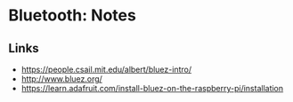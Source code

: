 # Bluetooth: Notes

## Links

* https://people.csail.mit.edu/albert/bluez-intro/
* http://www.bluez.org/
* https://learn.adafruit.com/install-bluez-on-the-raspberry-pi/installation
